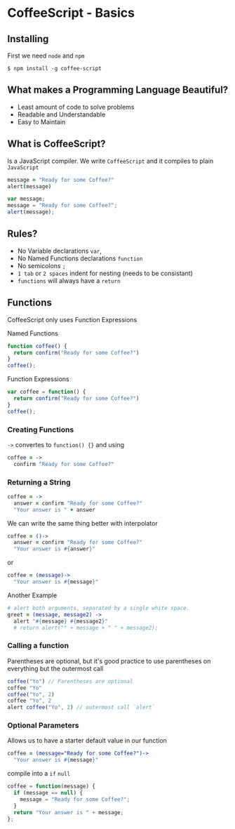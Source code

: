 # CoffeeScript - Basics

## Installing
First we need `node` and `npm`
```
$ npm install -g coffee-script
```

## What makes a Programming Language Beautiful?
- Least amount of code to solve problems
- Readable and Understandable
- Easy to Maintain

## What is CoffeeScript?
Is a JavaScript compiler. We write `CoffeeScript` and it compiles to plain `JavaScript`
```coffee
message = "Ready for some Coffee?"
alert(message)
```
```js
var message;
message = "Ready for some Coffee?";
alert(message);
```
## Rules?
- No Variable declarations `var`,
- No Named Functions declarations `function`
- No semicolons `;`
- `1 tab` or `2 spaces` indent for nesting (needs to be consistant)
- `functions` will always have a `return`

## Functions
CoffeeScript only uses Function Expressions

Named Functions
```js
function coffee() {
  return confirm("Ready for some Coffee?")
}
coffee();
```

Function Expressions
```js
var coffee = function() {
  return confirm("Ready for some Coffee?")
}
coffee();
```

### Creating Functions
`->` convertes to `function() {}` and using

```coffee
coffee = ->
  confirm "Ready for some Coffee?"
```

### Returning a String
```coffee
coffee = ->
  answer = confirm "Ready for some Coffee?"
  "Your answer is " + answer
```

We can write the same thing better with interpolator
```coffee
coffee = ()->
  answer = confirm "Ready for some Coffee?"
  "Your answer is #{answer}"
```
or
```coffee
coffee = (message)->
  "Your answer is #{message}"
```
Another Example
```coffee
# alert both arguments, separated by a single white space.
greet = (message, message2) ->
  alert "#{message} #{message2}"
  # return alert("" + message + " " + message2);
```

### Calling a function
Parentheses are optional, but it's good practice to use parentheses on everything but the outermost call
```js
coffee("Yo") // Parentheses are optional
coffee "Yo"
coffee("Yo", 2)
coffee "Yo", 2
alert coffee("Yo", 2) // outermost call `alert`
```

### Optional Parameters
Allows us to have a starter default value in our function

```coffee
coffee = (message="Ready for some Coffee?")->
  "Your answer is #{message}"
```
compile into a `if` `null`
```js
coffee = function(message) {
  if (message == null) {
    message = "Ready for some Coffee?";
  }
  return "Your answer is " + message;
};
```
